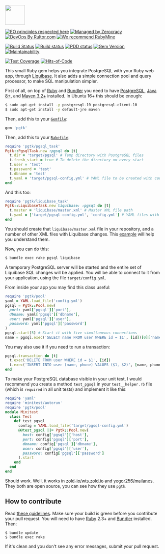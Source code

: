 <img src="https://upload.wikimedia.org/wikipedia/commons/2/29/Postgresql_elephant.svg" height="64px"/>

[![EO principles respected here](https://www.elegantobjects.org/badge.svg)](https://www.elegantobjects.org)
[![Managed by Zerocracy](https://www.0crat.com/badge/C3RFVLU72.svg)](https://www.0crat.com/p/C3RFVLU72)
[![DevOps By Rultor.com](http://www.rultor.com/b/yegor256/pgtk)](http://www.rultor.com/p/yegor256/pgtk)
[![We recommend RubyMine](https://www.elegantobjects.org/rubymine.svg)](https://www.jetbrains.com/ruby/)

[![Build Status](https://travis-ci.org/yegor256/pgtk.svg)](https://travis-ci.org/yegor256/pgtk)
[![Build status](https://ci.appveyor.com/api/projects/status/tbeaa0d4dk38xdb5?svg=true)](https://ci.appveyor.com/project/yegor256/pgtk)
[![PDD status](http://www.0pdd.com/svg?name=yegor256/pgtk)](http://www.0pdd.com/p?name=yegor256/pgtk)
[![Gem Version](https://badge.fury.io/rb/pgtk.svg)](http://badge.fury.io/rb/pgtk)
[![Maintainability](https://api.codeclimate.com/v1/badges/3a5bebac001e5288b00d/maintainability)](https://codeclimate.com/github/yegor256/pgtk/maintainability)

[![Test Coverage](https://img.shields.io/codecov/c/github/yegor256/pgtk.svg)](https://codecov.io/github/yegor256/pgtk?branch=master)
[![Hits-of-Code](https://hitsofcode.com/github/yegor256/pgtk)](https://hitsofcode.com/view/github/yegor256/pgtk)

This small Ruby gem helps you integrate PostgreSQL with your Ruby
web app, through [Liquibase](https://www.liquibase.org/). It also adds a simple connection pool
and query processor, to make SQL manipulation simpler.

First of all, on top of
[Ruby](https://www.ruby-lang.org/en/) and
[Bundler](https://bundler.io/)
you need to have
[PostgreSQL](https://www.postgresql.org/),
[Java 8+](https://java.com/en/download/), and
[Maven 3.2+](https://maven.apache.org/) installed.
In Ubuntu 16+ this should be enough:

```bash
$ sudo apt-get install -y postgresql-10 postgresql-client-10
$ sudo apt-get install -y default-jre maven
```

Then, add this to your [`Gemfile`](https://bundler.io/gemfile.html):

```ruby
gem 'pgtk'
```

Then, add this to your [`Rakefile`](https://github.com/ruby/rake/blob/master/doc/rakefile.rdoc):

```ruby
require 'pgtk/pgsql_task'
Pgtk::PgsqlTask.new :pgsql do |t|
  t.dir = 'target/pgsql' # Temp directory with PostgreSQL files
  t.fresh_start = true # To delete the directory on every start
  t.user = 'test'
  t.password = 'test'
  t.dbname = 'test'
  t.yaml = 'target/pgsql-config.yml' # YAML file to be created with connection details
end
```

And this too:

```ruby
require 'pgtk/liquibase_task'
Pgtk::LiquibaseTask.new liquibase: :pgsql do |t|
  t.master = 'liquibase/master.xml' # Master XML file path
  t.yaml = ['target/pgsql-config.yml', 'config.yml'] # YAML files with connection details
end
```

You should create that `liquibase/master.xml` file in your repository,
and a number of other XML files with Liquibase changes. This
[example](https://github.com/zold-io/wts.zold.io/tree/master/liquibase)
will help you understand them.

Now, you can do this:

```bash
$ bundle exec rake pgsql liquibase
```

A temporary PostgreSQL server will be started and the entire set of
Liquibase SQL changes will be applied. You will be able to connect
to it from your application, using the file `target/config.yml`.

From inside your app you may find this class useful:

```ruby
require 'pgtk/pool'
yaml = YAML.load_file('config.yml')
pgsql = Pgtk::Pool.new(
  port: yaml['pgsql']['port'],
  dbname: yaml['pgsql']['dbname'],
  user: yaml['pgsql']['user'],
  password: yaml['pgsql']['password']
)
pgsql.start(5) # Start it with five simultaneous connections
name = pgsql.exec('SELECT name FROM user WHERE id = $1', [id])[0]['name']
```

You may also use it if you need to run a transaction:

```ruby
pgsql.transaction do |t|
  t.exec('DELETE FROM user WHERE id = $1', [id])
  t.exec('INSERT INTO user (name, phone) VALUES ($1, $2)', [name, phone])
end
```

To make your PostgreSQL database visible in your unit test, I would
recommend you create a method `test_pgsql` in your `test__helper.rb` file
(which is `required` in all unit tests) and implement it like this:

```ruby
require 'yaml'
require 'minitest/autorun'
require 'pgtk/pool'
module Minitest
  class Test
    def test_pgsql
      config = YAML.load_file('target/pgsql-config.yml')
      @@test_pgsql ||= Pgtk::Pool.new(
        host: config['pgsql']['host'],
        port: config['pgsql']['port'],
        dbname: config['pgsql']['dbname'],
        user: config['pgsql']['user'],
        password: config['pgsql']['password']
      ).start
    end
  end
end
```

Should work. Well, it works in [zold-io/wts.zold.io](https://github.com/zold-io/wts.zold.io)
and [yegor256/mailanes](https://github.com/yegor256/mailanes). They both are
open source, you can see how they use `pgtk`.

## How to contribute

Read [these guidelines](https://www.yegor256.com/2014/04/15/github-guidelines.html).
Make sure your build is green before you contribute
your pull request. You will need to have [Ruby](https://www.ruby-lang.org/en/) 2.3+ and
[Bundler](https://bundler.io/) installed. Then:

```
$ bundle update
$ bundle exec rake
```

If it's clean and you don't see any error messages, submit your pull request.

